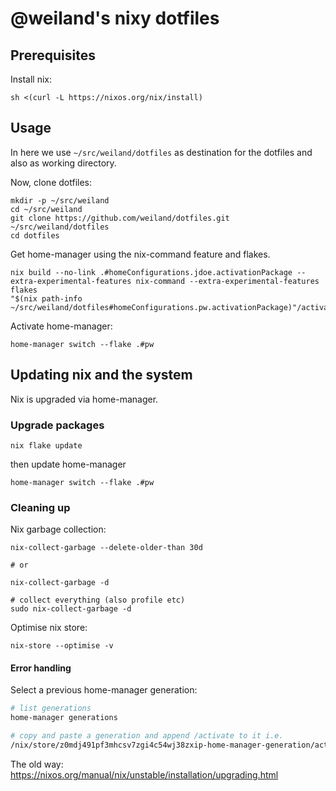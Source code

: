 # @weiland's nixy dotfiles

## Prerequisites

Install nix:

```command
sh <(curl -L https://nixos.org/nix/install)
```

## Usage

In here we use `~/src/weiland/dotfiles` as destination for the dotfiles
and also as working directory.

Now, clone dotfiles:

    mkdir -p ~/src/weiland
    cd ~/src/weiland
    git clone https://github.com/weiland/dotfiles.git ~/src/weiland/dotfiles
    cd dotfiles

Get home-manager using the nix-command feature and flakes.

```command
nix build --no-link .#homeConfigurations.jdoe.activationPackage --extra-experimental-features nix-command --extra-experimental-features flakes
"$(nix path-info ~/src/weiland/dotfiles#homeConfigurations.pw.activationPackage)"/activate
```

Activate home-manager:

    home-manager switch --flake .#pw


## Updating nix and the system

Nix is upgraded via home-manager.

### Upgrade packages

```command
nix flake update
```

then update home-manager

```command
home-manager switch --flake .#pw
```

### Cleaning up

Nix garbage collection:

    nix-collect-garbage --delete-older-than 30d

    # or

    nix-collect-garbage -d

    # collect everything (also profile etc)
    sudo nix-collect-garbage -d

Optimise nix store:

    nix-store --optimise -v


#### Error handling

Select a previous home-manager generation:

```sh
# list generations
home-manager generations

# copy and paste a generation and append /activate to it i.e.
/nix/store/z0mdj491pf3mhcsv7zgi4c54wj38zxip-home-manager-generation/activate
```


The old way: https://nixos.org/manual/nix/unstable/installation/upgrading.html

